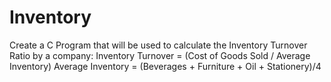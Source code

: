 # Inventory
Create a C Program that will be used to calculate 
the Inventory Turnover Ratio by a company: 
Inventory Turnover = 
(Cost of Goods Sold / Average Inventory)
Average Inventory = 
(Beverages + Furniture + Oil + Stationery)/4 
